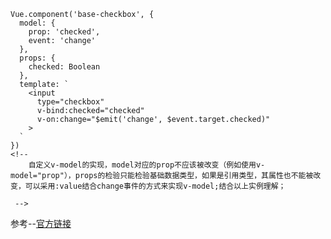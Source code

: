 ```
Vue.component('base-checkbox', {
  model: {
    prop: 'checked',
    event: 'change'
  },
  props: {
    checked: Boolean
  },
  template: `
    <input
      type="checkbox"
      v-bind:checked="checked"
      v-on:change="$emit('change', $event.target.checked)"
    >
  `
})
<!-- 
    自定义v-model的实现，model对应的prop不应该被改变（例如使用v-model="prop"），props的检验只能检验基础数据类型，如果是引用类型，其属性也不能被改变，可以采用:value结合change事件的方式来实现v-model;结合以上实例理解；
    
 -->
```
参考--[官方链接](https://cn.vuejs.org/v2/guide/components-custom-events.html#%E8%87%AA%E5%AE%9A%E4%B9%89%E7%BB%84%E4%BB%B6%E7%9A%84-v-model)